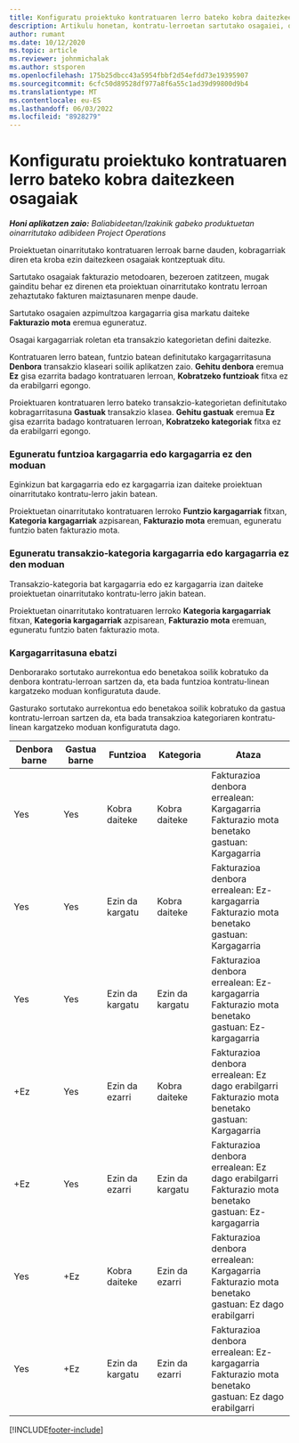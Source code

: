 ```yaml
---
title: Konfiguratu proiektuko kontratuaren lerro bateko kobra daitezkeen osagaiak
description: Artikulu honetan, kontratu-lerroetan sartutako osagaiei, ordainketa-osagaiei eta kobratu ezin direnei buruzko informazioa ematen da.
author: rumant
ms.date: 10/12/2020
ms.topic: article
ms.reviewer: johnmichalak
ms.author: stsporen
ms.openlocfilehash: 175b25dbcc43a5954fbbf2d54efdd73e19395907
ms.sourcegitcommit: 6cfc50d89528df977a8f6a55c1ad39d99800d9b4
ms.translationtype: MT
ms.contentlocale: eu-ES
ms.lasthandoff: 06/03/2022
ms.locfileid: "8928279"
---
```

# <a name="configure-chargeable-components-of-a-project-contract-line"></a>Konfiguratu proiektuko kontratuaren lerro bateko kobra daitezkeen osagaiak

_**Honi aplikatzen zaio:** Baliabideetan/Izakinik gabeko produktuetan oinarritutako adibideen Project Operations_

Proiektuetan oinarritutako kontratuaren lerroak barne dauden, kobragarriak diren eta kroba ezin daitezkeen osagaiak kontzeptuak ditu.

Sartutako osagaiak fakturazio metodoaren, bezeroen zatitzeen, mugak gainditu behar ez direnen eta proiektuan oinarritutako kontratu lerroan zehaztutako fakturen maiztasunaren menpe daude.

Sartutako osagaien azpimultzoa kargagarria gisa markatu daiteke **Fakturazio mota** eremua eguneratuz.

Osagai kargagarriak roletan eta transakzio kategorietan defini daitezke.

Kontratuaren lerro batean, funtzio batean definitutako kargagarritasuna **Denbora** transakzio klaseari soilik aplikatzen zaio. **Gehitu denbora** eremua **Ez** gisa ezarrita badago kontratuaren lerroan, **Kobratzeko funtzioak** fitxa ez da erabilgarri egongo.

Proiektuaren kontratuaren lerro bateko transakzio-kategorietan definitutako kobragarritasuna **Gastuak** transakzio klasea. **Gehitu gastuak** eremua **Ez** gisa ezarrita badago kontratuaren lerroan, **Kobratzeko kategoriak** fitxa ez da erabilgarri egongo.

### <a name="update-a-role-to-be-chargeable-or-non-chargeable"></a>Eguneratu funtzioa kargagarria edo kargagarria ez den moduan

Eginkizun bat kargagarria edo ez kargagarria izan daiteke proiektuan oinarritutako kontratu-lerro jakin batean.

Proiektuetan oinarritutako kontratuaren lerroko **Funtzio kargagarriak** fitxan, **Kategoria kargagarriak** azpisarean, **Fakturazio mota** eremuan, eguneratu funtzio baten fakturazio mota.

### <a name="update-a-transaction-category-to-be-chargeable-or-non-chargeable"></a>Eguneratu transakzio-kategoria kargagarria edo kargagarria ez den moduan

Transakzio-kategoria bat kargagarria edo ez kargagarria izan daiteke proiektuetan oinarritutako kontratu-lerro jakin batean.

Proiektuetan oinarritutako kontratuaren lerroko **Kategoria kargagarriak** fitxan, **Kategoria kargagarriak** azpisarean, **Fakturazio mota** eremuan, eguneratu funtzio baten fakturazio mota.

### <a name="resolve-chargeability"></a>Kargagarritasuna ebatzi

Denborarako sortutako aurrekontua edo benetakoa soilik kobratuko da denbora kontratu-lerroan sartzen da, eta bada funtzioa kontratu-linean kargatzeko moduan konfiguratuta daude.

Gasturako sortutako aurrekontua edo benetakoa soilik kobratuko da gastua kontratu-lerroan sartzen da, eta bada transakzioa kategoriaren kontratu-linean kargatzeko moduan konfiguratuta dago.

| Denbora barne | Gastua barne | Funtzioa | Kategoria | Ataza |
| --- | --- | --- | --- | --- |
| Yes | Yes | Kobra daiteke | Kobra daiteke | Fakturazioa denbora errealean: Kargagarria </br>Fakturazio mota benetako gastuan: Kargagarria |
| Yes | Yes | Ezin da kargatu | Kobra daiteke | Fakturazioa denbora errealean: Ez-kargagarria </br>Fakturazio mota benetako gastuan: Kargagarria |
| Yes | Yes | Ezin da kargatu | Ezin da kargatu | Fakturazioa denbora errealean: Ez-kargagarria </br>Fakturazio mota benetako gastuan: Ez-kargagarria |
| +Ez | Yes | Ezin da ezarri | Kobra daiteke | Fakturazioa denbora errealean: Ez dago erabilgarri </br>Fakturazio mota benetako gastuan: Kargagarria |
| +Ez | Yes | Ezin da ezarri | Ezin da kargatu | Fakturazioa denbora errealean: Ez dago erabilgarri </br>Fakturazio mota benetako gastuan: Ez-kargagarria |
| Yes | +Ez | Kobra daiteke | Ezin da ezarri | Fakturazioa denbora errealean: Kargagarria </br>Fakturazio mota benetako gastuan: Ez dago erabilgarri |
| Yes | +Ez | Ezin da kargatu | Ezin da ezarri | Fakturazioa denbora errealean: Ez-kargagarria </br> Fakturazio mota benetako gastuan: Ez dago erabilgarri |


[!INCLUDE[footer-include](../includes/footer-banner.md)]
